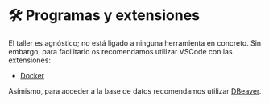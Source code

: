 # 🛠️ Programas y extensiones

El taller es agnóstico; no está ligado a ninguna herramienta en concreto. Sin embargo, para facilitarlo os recomendamos utilizar VSCode con las extensiones:
- [Docker](vscode:extension/ms-azuretools.vscode-docker)

Asímismo, para acceder a la base de datos recomendamos utilizar [DBeaver](https://dbeaver.io/download/).